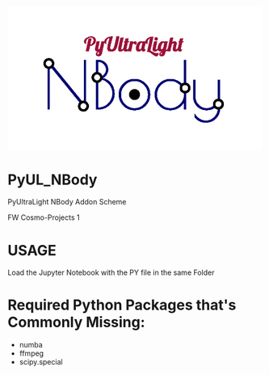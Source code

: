 ![Logo](Project_Logo.png) 

# PyUL_NBody
PyUltraLight NBody Addon Scheme

FW Cosmo-Projects 1

# USAGE
Load the Jupyter Notebook with the PY file in the same Folder

# Required Python Packages that's Commonly Missing:
* numba
* ffmpeg
* scipy.special
